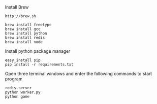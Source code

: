 Install Brew

```
http://brew.sh
```

    brew install freetype
    brew install gcc
    brew install python
    brew install redis
    brew install node

Install python package manager

    easy_install pip
    pip install -r requirements.txt

Open three terminal windows and enter the following commands to start program 

    redis-server
    python worker.py
    python game
